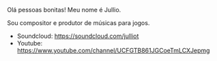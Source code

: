 Olá pessoas bonitas! Meu nome é Jullio.

Sou compositor e produtor de músicas para jogos.

- Soundcloud:
  https://soundcloud.com/julliot
- Youtube:
  https://www.youtube.com/channel/UCFGTB861JGCoeTmLCXJepmg
